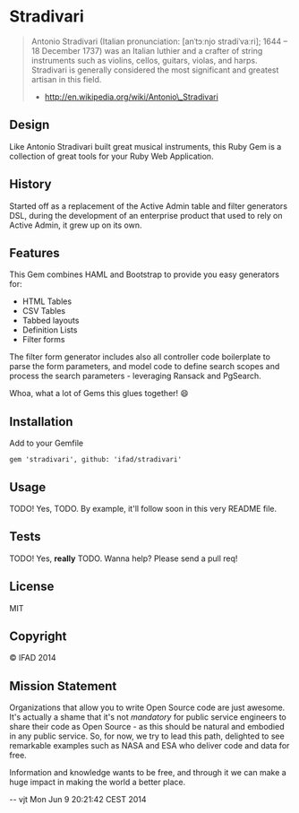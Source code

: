 # Stradivari

> Antonio Stradivari (Italian pronunciation: [anˈtɔːnjo stradiˈvaːri]; 1644 –
> 18 December 1737) was an Italian luthier and a crafter of string instruments
> such as violins, cellos, guitars, violas, and harps. Stradivari is generally
> considered the most significant and greatest artisan in this field.
>  - http://en.wikipedia.org/wiki/Antonio\_Stradivari

## Design

Like Antonio Stradivari built great musical instruments, this Ruby Gem is a
collection of great tools for your Ruby Web Application.

## History

Started off as a replacement of the Active Admin table and filter
generators DSL, during the development of an enterprise product that used to
rely on Active Admin, it grew up on its own.

## Features

This Gem combines HAML and Bootstrap to provide you easy generators for:

- HTML Tables
- CSV Tables
- Tabbed layouts
- Definition Lists
- Filter forms

The filter form generator includes also all controller code boilerplate to
parse the form parameters, and model code to define search scopes and process
the search parameters - leveraging Ransack and PgSearch.

Whoa, what a lot of Gems this glues together! :smile:

## Installation

Add to your Gemfile

    gem 'stradivari', github: 'ifad/stradivari'

## Usage

TODO! Yes, TODO. By example, it'll follow soon in this very README file.

## Tests

TODO! Yes, **really** TODO. Wanna help? Please send a pull req!

## License

MIT

## Copyright

&copy; IFAD 2014

## Mission Statement

Organizations that allow you to write Open Source code are just awesome. It's
actually a shame that it's not *mandatory* for public service engineers to
share their code as Open Source - as this should be natural and embodied in
any public service. So, for now, we try to lead this path, delighted to see
remarkable examples such as NASA and ESA who deliver code and data for free.

Information and knowledge wants to be free, and through it we can make a huge
impact in making the world a better place.

  -- vjt  Mon Jun  9 20:21:42 CEST 2014
